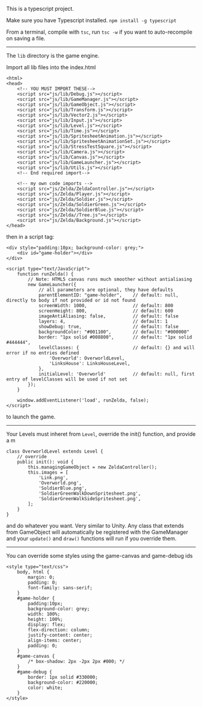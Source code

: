 This is a typescript project.

Make sure you have Typescript installed.
`npm install -g typescript`

From a terminal, compile with `tsc`, run `tsc -w` if you want to auto-recompile on saving a file.

------

The `lib` directory is the game engine.

Import all lib files into the index.html

```
<html>
<head>
	<!-- YOU MUST IMPORT THESE-->
	<script src="js/lib/Debug.js"></script>
	<script src="js/lib/GameManager.js"></script>
	<script src="js/lib/GameObject.js"></script>
	<script src="js/lib/Transform.js"></script>
	<script src="js/lib/Vector2.js"></script>
	<script src="js/lib/Input.js"></script>
	<script src="js/lib/Level.js"></script>
	<script src="js/lib/Time.js"></script>
	<script src="js/lib/SpritesheetAnimation.js"></script>
	<script src="js/lib/SpritesheetAnimationSet.js"></script>
	<script src="js/lib/StressTestSquare.js"></script>
	<script src="js/lib/Camera.js"></script>
	<script src="js/lib/Canvas.js"></script>
	<script src="js/lib/GameLauncher.js"></script>
	<script src="js/lib/Utils.js"></script>
	<!-- End required import-->

	<!-- my own code imports -->
	<script src="js/Zelda/ZeldaController.js"></script>
	<script src="js/Zelda/Player.js"></script>
	<script src="js/Zelda/Soldier.js"></script>
	<script src="js/Zelda/SoldierGreen.js"></script>
	<script src="js/Zelda/SoldierBlue.js"></script>
	<script src="js/Zelda//Tree.js"></script>
	<script src="js/Zelda/Background.js"></script>
</head>

```

then in a script tag:

```
<div style="padding:10px; background-color: grey;">
    <div id="game-holder"></div>
</div>

<script type="text/JavaScript">
    function runZelda() {
        // Note: HTML5 canvas runs much smoother without antialiasing
        new GameLauncher({
            // all parameters are optional, they have defaults
            parentElementID: "game-holder",    // default: null, directly to body if not provided or id not found
            screenWidth: 1000,                 // default: 800
            screenHeight: 800,                 // default: 600
            imageAntiAliasing: false,          // default: false
            layers: 4,                         // default: 1
            showDebug: true,                   // default: false
            backgroundColor: "#001100",        // default: "#000000"
            border: "1px solid #008800",       // default: "1px solid #444444",
            levelClasses: {                    // default: {} and will error if no entries defined
                'Overworld': OverworldLevel,
                'LinksHouse': LinksHouseLevel,
            },
            initialLevel: 'Overworld'          // default: null, first entry of levelClasses will be used if not set
        });
    }

    window.addEventListener('load', runZelda, false);
</script>
```

to launch the game.

-------

Your Levels must inheret from `Level`, override the init() function, and provide a m

```
class OverworldLevel extends Level {
	// override
	public init(): void {
		this.managingGameObject = new ZeldaController();
		this.images = [
			'Link.png',
			'Overworld.png',
			'SoldierBlue.png',
			'SoldierGreenWalkDownSpritesheet.png',
			'SoldierGreenWalkSideSpritesheet.png',
		];
	}
}

```


and do whatever you want.  Very similar to Unity.  Any class that extends from GameObject will automatically be registered with the GameManager and your `update()` and `draw()` functions will run if you override them.


--------

You can override some styles using the game-canvas and game-debug ids

```
<style type="text/css">
    body, html {
        margin: 0;
        padding: 0;
        font-family: sans-serif;
    }
    #game-holder {
        padding:10px;
        background-color: grey;
        width: 100%;
        height: 100%;
        display: flex;
        flex-direction: column;
        justify-content: center;
        align-items: center;
        padding: 0;
    }
    #game-canvas {
        /* box-shadow: 2px -2px 2px #000; */
    }
    #game-debug {
        border: 1px solid #330000;
        background-color: #220000;
        color: white;
    }
</style>
```
